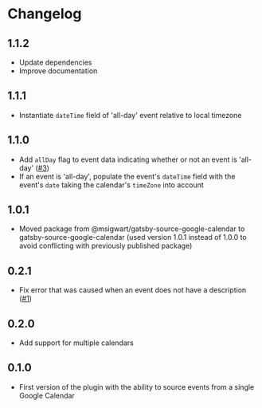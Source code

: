 # Changelog
## 1.1.2
* Update dependencies
* Improve documentation

## 1.1.1
* Instantiate `dateTime` field of 'all-day' event relative to local timezone

## 1.1.0
* Add `allDay` flag to event data indicating whether or not an event is 'all-day' ([#3](https://github.com/msigwart/gatsby-source-google-calendar/issues/2))
* If an event is 'all-day', populate the event's `dateTime` field with the event's 
`date` taking the calendar's `timeZone` into account

## 1.0.1
* Moved package from @msigwart/gatsby-source-google-calendar to gatsby-source-google-calendar (used version 1.0.1 instead of 1.0.0 to avoid conflicting with previously published package)

## 0.2.1
* Fix error that was caused when an event does not have a description ([#1](https://github.com/msigwart/gatsby-source-google-calendar/issues/1))

## 0.2.0
* Add support for multiple calendars 

## 0.1.0
* First version of the plugin with the ability to source events from a single Google Calendar
